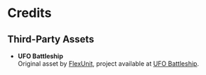 # Credits

## Third-Party Assets

- **UFO Battleship**  
  Original asset by [FlexUnit](https://assetstore.unity.com/publishers/101684), project available at [UFO Battleship](https://assetstore.unity.com/packages/3d/vehicles/space/ufo-battleship-289193#content).
  


